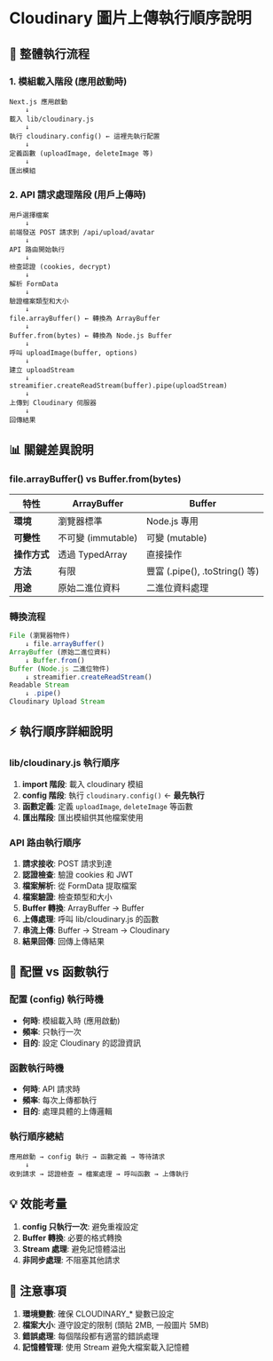 # Cloudinary 圖片上傳執行順序說明

## 🔄 整體執行流程

### 1. 模組載入階段 (應用啟動時)

```
Next.js 應用啟動
    ↓
載入 lib/cloudinary.js
    ↓
執行 cloudinary.config() ← 這裡先執行配置
    ↓
定義函數 (uploadImage, deleteImage 等)
    ↓
匯出模組
```

### 2. API 請求處理階段 (用戶上傳時)

```
用戶選擇檔案
    ↓
前端發送 POST 請求到 /api/upload/avatar
    ↓
API 路由開始執行
    ↓
檢查認證 (cookies, decrypt)
    ↓
解析 FormData
    ↓
驗證檔案類型和大小
    ↓
file.arrayBuffer() ← 轉換為 ArrayBuffer
    ↓
Buffer.from(bytes) ← 轉換為 Node.js Buffer
    ↓
呼叫 uploadImage(buffer, options)
    ↓
建立 uploadStream
    ↓
streamifier.createReadStream(buffer).pipe(uploadStream)
    ↓
上傳到 Cloudinary 伺服器
    ↓
回傳結果
```

## 📊 關鍵差異說明

### file.arrayBuffer() vs Buffer.from(bytes)

| 特性         | ArrayBuffer        | Buffer                         |
| ------------ | ------------------ | ------------------------------ |
| **環境**     | 瀏覽器標準         | Node.js 專用                   |
| **可變性**   | 不可變 (immutable) | 可變 (mutable)                 |
| **操作方式** | 透過 TypedArray    | 直接操作                       |
| **方法**     | 有限               | 豐富 (.pipe(), .toString() 等) |
| **用途**     | 原始二進位資料     | 二進位資料處理                 |

### 轉換流程

```javascript
File (瀏覽器物件)
    ↓ file.arrayBuffer()
ArrayBuffer (原始二進位資料)
    ↓ Buffer.from()
Buffer (Node.js 二進位物件)
    ↓ streamifier.createReadStream()
Readable Stream
    ↓ .pipe()
Cloudinary Upload Stream
```

## ⚡ 執行順序詳細說明

### lib/cloudinary.js 執行順序

1. **import 階段**: 載入 cloudinary 模組
2. **config 階段**: 執行 `cloudinary.config()` ← **最先執行**
3. **函數定義**: 定義 `uploadImage`, `deleteImage` 等函數
4. **匯出階段**: 匯出模組供其他檔案使用

### API 路由執行順序

1. **請求接收**: POST 請求到達
2. **認證檢查**: 驗證 cookies 和 JWT
3. **檔案解析**: 從 FormData 提取檔案
4. **檔案驗證**: 檢查類型和大小
5. **Buffer 轉換**: ArrayBuffer → Buffer
6. **上傳處理**: 呼叫 lib/cloudinary.js 的函數
7. **串流上傳**: Buffer → Stream → Cloudinary
8. **結果回傳**: 回傳上傳結果

## 🔧 配置 vs 函數執行

### 配置 (config) 執行時機

- **何時**: 模組載入時 (應用啟動)
- **頻率**: 只執行一次
- **目的**: 設定 Cloudinary 的認證資訊

### 函數執行時機

- **何時**: API 請求時
- **頻率**: 每次上傳都執行
- **目的**: 處理具體的上傳邏輯

### 執行順序總結

```
應用啟動 → config 執行 → 函數定義 → 等待請求
    ↓
收到請求 → 認證檢查 → 檔案處理 → 呼叫函數 → 上傳執行
```

## 💡 效能考量

1. **config 只執行一次**: 避免重複設定
2. **Buffer 轉換**: 必要的格式轉換
3. **Stream 處理**: 避免記憶體溢出
4. **非同步處理**: 不阻塞其他請求

## 🚨 注意事項

1. **環境變數**: 確保 CLOUDINARY\_\* 變數已設定
2. **檔案大小**: 遵守設定的限制 (頭貼 2MB, 一般圖片 5MB)
3. **錯誤處理**: 每個階段都有適當的錯誤處理
4. **記憶體管理**: 使用 Stream 避免大檔案載入記憶體


